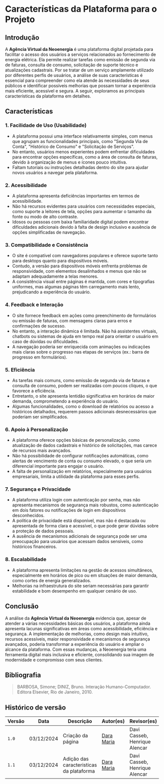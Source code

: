 # Características da Plataforma para o Projeto

## Introdução  
A **Agência Virtual da Neoenergia** é uma plataforma digital projetada para facilitar o acesso dos usuários a serviços relacionados ao fornecimento de energia elétrica. Ela permite realizar tarefas como emissão de segunda via de faturas, consulta de consumo, solicitação de suporte técnico e atualizações cadastrais. Por se tratar de um serviço amplamente utilizado por diferentes perfis de usuários, a análise de suas características é essencial para compreender como ela atende às necessidades de seus públicos e identificar possíveis melhorias que possam tornar a experiência mais eficiente, acessível e segura. A seguir, exploramos as principais características da plataforma em detalhes.


## Características

### 1. Facilidade de Uso (Usabilidade)  
- A plataforma possui uma interface relativamente simples, com menus que agrupam as funcionalidades principais, como "Segunda Via de Conta", "Histórico de Consumo" e "Solicitação de Serviços".  
- No entanto, usuários menos experientes podem enfrentar dificuldades para encontrar opções específicas, como a área de consulta de faturas, devido à organização de menus e ícones pouco intuitiva.  
- Faltam tutoriais ou instruções detalhadas dentro do site para ajudar novos usuários a navegar pela plataforma.

### 2. Acessibilidade  
- A plataforma apresenta deficiências importantes em termos de acessibilidade.  
- Não há recursos evidentes para usuários com necessidades especiais, como suporte a leitores de tela, opções para aumentar o tamanho da fonte ou modo de alto contraste.  
- Idosos ou pessoas com baixa familiaridade digital podem encontrar dificuldades adicionais devido à falta de design inclusivo e ausência de opções simplificadas de navegação.

### 3. Compatibilidade e Consistência  
- O site é compatível com navegadores populares e oferece suporte tanto para desktops quanto para dispositivos móveis.  
- Contudo, a versão para dispositivos móveis enfrenta problemas de responsividade, com elementos desalinhados e menus que não se adaptam adequadamente a telas menores.  
- A consistência visual entre páginas é mantida, com cores e tipografias uniformes, mas algumas páginas têm carregamento mais lento, prejudicando a experiência do usuário.

### 4. Feedback e Interação  
- O site fornece feedback em ações como preenchimento de formulários ou emissão de faturas, com mensagens claras para erros e confirmações de sucesso.  
- No entanto, a interação dinâmica é limitada. Não há assistentes virtuais, chatbots ou sistemas de ajuda em tempo real para orientar o usuário em caso de dúvidas ou dificuldades.  
- A navegação poderia ser enriquecida com animações ou indicações mais claras sobre o progresso nas etapas de serviços (ex.: barra de progresso em formulários).

### 5. Eficiência  
- As tarefas mais comuns, como emissão de segunda via de faturas e consulta de consumo, podem ser realizadas com poucos cliques, o que favorece a eficiência.  
- Entretanto, o site apresenta lentidão significativa em horários de maior demanda, comprometendo a experiência do usuário.  
- Algumas funcionalidades, como o download de relatórios ou acesso a históricos detalhados, requerem passos adicionais desnecessários que poderiam ser simplificados.

### 6. Apoio à Personalização  
- A plataforma oferece opções básicas de personalização, como atualização de dados cadastrais e histórico de solicitações, mas carece de recursos mais avançados.  
- Não há possibilidade de configurar notificações automáticas, como alertas de vencimento de conta ou consumo elevado, o que seria um diferencial importante para engajar o usuário.  
- A falta de personalização em relatórios, especialmente para usuários empresariais, limita a utilidade da plataforma para esses perfis.

### 7. Segurança e Privacidade  
- A plataforma utiliza login com autenticação por senha, mas não apresenta mecanismos de segurança mais robustos, como autenticação em dois fatores ou notificações de login em dispositivos desconhecidos.  
- A política de privacidade está disponível, mas não é destacada ou apresentada de forma clara e acessível, o que pode gerar dúvidas sobre a proteção de dados pessoais.  
- A ausência de mecanismos adicionais de segurança pode ser uma preocupação para usuários que acessam dados sensíveis, como históricos financeiros.

### 8. Escalabilidade  
- A plataforma apresenta limitações na gestão de acessos simultâneos, especialmente em horários de pico ou em situações de maior demanda, como cortes de energia generalizados.  
- Melhorias na infraestrutura do site seriam necessárias para garantir estabilidade e bom desempenho em qualquer cenário de uso.


## Conclusão  
A análise da **Agência Virtual da Neoenergia** evidencia que, apesar de atender a várias necessidades básicas dos usuários, a plataforma ainda apresenta lacunas significativas em áreas como acessibilidade, eficiência e segurança. A implementação de melhorias, como design mais intuitivo, recursos acessíveis, maior responsividade e mecanismos de segurança avançados, poderia transformar a experiência do usuário e ampliar o alcance da plataforma. Com essas mudanças, a Neoenergia teria uma ferramenta digital mais inclusiva e eficiente, consolidando sua imagem de modernidade e compromisso com seus clientes.


## Bibliografia

>  BARBOSA, Simone; DINIZ, Bruno. Interação Humano-Computador. Editora Elsevier, Rio de Janeiro, 2010.

## Histórico de versão

| Versão | Data       | Descrição                             | Autor(es)                                       | Revisor(es)             |
| ------ | ---------- | ------------------------------------- | ----------------------------------------------- | ----------------------- |
| `1.0`  | 03/12/2024 | Criação da página                     |[Dara Maria](https://github.com/daramariabs) | Davi Casseb, Henrique Alencar |
| `1.1`  | 03/12/2024 | Adição das caracteristicas da plataforma                    | [Dara Maria](https://github.com/daramariabs) | Davi Casseb, Henrique Alencar |
